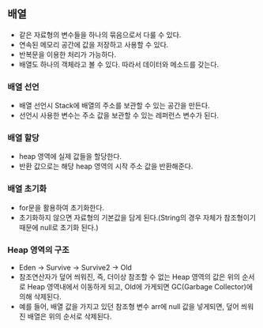 ## 배열
- 같은 자료형의 변수들을 하나의 묶음으로서 다룰 수 있다.
- 연속된 메모리 공간에 값을 저장하고 사용할 수 있다.
- 반복문을 이용한 처리가 가능하다. 
- 배열도 하나의 객체라고 볼 수 있다. 따라서 데이터와 메소드를 갖는다. 

### 배열 선언
- 배열 선언시 Stack에 배열의 주소를 보관할 수 있는 공간을 만든다.
- 선언시 사용한 변수는 주소 값을 보관할 수 있는 레퍼런스 변수가 된다. 

### 배열 할당
- heap 영역에 실제 값들을 할당한다.
- 반환 값으로는 해당 heap 영역의 시작 주소 값을 반환해준다. 

### 배열 초기화 
- for문을 활용하여 초기화한다.
- 초기화하지 않으면 자료형의 기본값을 담게 된다.(String의 경우 자체가 참조형이기 때문에 null로 초기화 된다.)

### Heap 영역의 구조
- Eden -> Survive -> Survive2 -> Old
- 참조연산자가 덮어 씌워진, 즉, 더이상 참조할 수 없는 Heap 영역의 값은 위의 순서로 Heap 영역내에서 이동하게 되고,
Old에 가게되면 GC(Garbage Collector)에 의해 삭제된다. 
- 예를 들어, 배열 값을 가지고 있던 참조형 변수 arr에 null 값을 넣게되면, 덮어 씌워진 배열은 위의 순서로 삭제된다.

